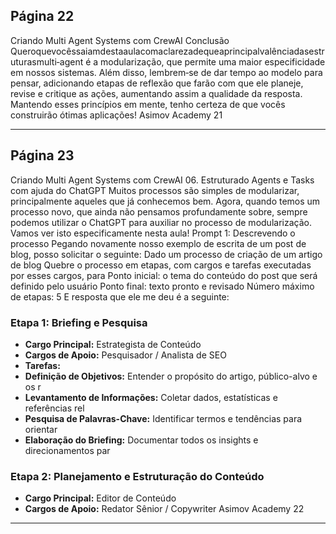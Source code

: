 ## Página 22

Criando Multi Agent Systems com CrewAI
Conclusão
Queroquevocêssaiamdestaaulacomaclarezadequeaprincipalvalênciadasestruturasmulti‑agent
é a modularização, que permite uma maior especificidade em nossos sistemas.
Além disso, lembrem‑se de dar tempo ao modelo para pensar, adicionando etapas de reflexão que
farão com que ele planeje, revise e critique as ações, aumentando assim a qualidade da resposta.
Mantendo esses princípios em mente, tenho certeza de que vocês construirão ótimas aplicações!
Asimov Academy
21


---
## Página 23

Criando Multi Agent Systems com CrewAI
06. Estruturado Agents e Tasks com ajuda do ChatGPT
Muitos processos são simples de modularizar, principalmente aqueles que já conhecemos bem.
Agora, quando temos um processo novo, que ainda não pensamos profundamente sobre, sempre
podemos utilizar o ChatGPT para auxiliar no processo de modularização.
Vamos ver isto especificamente nesta aula!
Prompt 1: Descrevendo o processo
Pegando novamente nosso exemplo de escrita de um post de blog, posso solicitar o seguinte:
Dado um processo de criação de um artigo de blog
Quebre o processo em etapas, com cargos e tarefas executadas por esses cargos, para 
Ponto inicial: o tema do conteúdo do post que será definido pelo usuário
Ponto final: texto pronto e revisado
Número máximo de etapas: 5
E resposta que ele me deu é a seguinte:
### **Etapa 1: Briefing e Pesquisa**
- **Cargo Principal:** Estrategista de Conteúdo
- **Cargos de Apoio:** Pesquisador / Analista de SEO
- **Tarefas:**
- **Definição de Objetivos:** Entender o propósito do artigo, público-alvo e os r
- **Levantamento de Informações:** Coletar dados, estatísticas e referências rel
- **Pesquisa de Palavras-Chave:** Identificar termos e tendências para orientar 
- **Elaboração do Briefing:** Documentar todos os insights e direcionamentos par
### **Etapa 2: Planejamento e Estruturação do Conteúdo**
- **Cargo Principal:** Editor de Conteúdo
- **Cargos de Apoio:** Redator Sênior / Copywriter
Asimov Academy
22


---